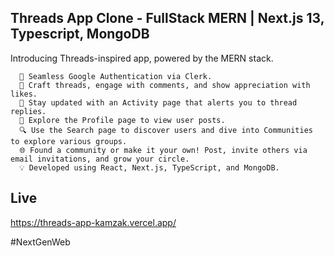 ## Threads App Clone - FullStack MERN | Next.js 13, Typescript, MongoDB

Introducing Threads-inspired app, powered by the MERN stack.

      🔑 Seamless Google Authentication via Clerk.
      🧵 Craft threads, engage with comments, and show appreciation with likes.
      🔔 Stay updated with an Activity page that alerts you to thread replies.
      👥 Explore the Profile page to view user posts.
      🔍 Use the Search page to discover users and dive into Communities to explore various groups.
      🌐 Found a community or make it your own! Post, invite others via email invitations, and grow your circle.
      💡 Developed using React, Next.js, TypeScript, and MongoDB.

## Live
https://threads-app-kamzak.vercel.app/

#NextGenWeb
